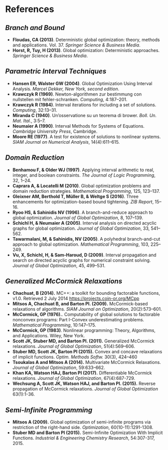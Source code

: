 # References

## *Branch and Bound*

- **Floudas, CA (2013)**. Deterministic global optimization: theory, methods and applications. Vol. 37. *Springer Science & Business Media*.
- **Horst, R, Tuy, H (2013)**. Global optimization: Deterministic approaches. *Springer Science & Business Media*.

## *Parametric Interval Techniques*

- **Hansen ER, Walster GW (2004)**. Global Optimization Using Interval Analysis. *Marcel Dekker, New York, second edition*.
- **Krawczyk R (1969)**. Newton-algorithmen zur bestimmung con nullstellen mit fehler-schranken. *Computing*, 4:187–201.
- **Krawczyk R (1984)**. Interval iterations for including a set of solutions. *Computing*, 32:13–31.
- **Miranda C (1940)**. Un’osservatione su un teorema di brower. *Boll. Un. Mat. Ital.*, 3:5–7.
- **Neumaier A (1990)**. Interval Methods for Systems of Equations. *Cambridge University Press*, Cambridge.
- **Moore RE (1977)**. A test for existence of solutions to nonlinear systems. *SIAM Journal on Numerical Analysis*, 14(4):611–615.

## *Domain Reduction*

- **Benhamou F, & Older WJ (1997)**. Applying interval arithmetic to real, integer, and boolean constraints. *The Journal of Logic Programming*, 32, 1–24.
- **Caprara A, & Locatelli M (2010)**. Global optimization problems and domain reduction strategies. *Mathematical Programming*, 125, 123–137.
- **Gleixner AM, Berthold T, Müller B, & Weltge S (2016)**. Three enhancements for optimization-based bound tightening. *ZIB Report*, 15–16.
- **Ryoo HS, & Sahinidis NV (1996)**. A branch-and-reduce approach to global optimization. *Journal of Global Optimization*, 8, 107–139.
- **Schichl H, & Neumaier A (2005)**. Interval analysis on directed acyclic graphs for global optimization. *Journal of Global Optimization*, 33, 541–562.
- **Tawarmalani, M, & Sahinidis, NV (2005)**. A polyhedral branch-and-cut approach to global optimization. *Mathematical Programming*, 103, 225–249.
- **Vu, X, Schichl, H, & Sam-Haroud, D (2009)**. Interval propagation and search on directed acyclic graphs for numerical constraint solving. *Journal of Global Optimization*, 45, 499–531.

## *Generalized McCormick Relaxations*

- **Chachuat, B (2014).** MC++: a toolkit for bounding factorable functions, v1.0. Retrieved 2 July 2014 https://projects.coin-or.org/MCpp
- **Mitsos A, Chachuat B, and Barton PI. (2009).** McCormick-based relaxations of algorithms. *SIAM Journal on Optimization*, 20(2):573–601.
- **McCormick, GP (1976).**. Computability of global solutions to factorable nonconvex programs: Part I-Convex underestimating problems. *Mathematical Programming*, 10:147–175.
- **McCormick, GP (1983)**. Nonlinear programming: Theory, Algorithms, and Applications. Wiley, New York.
- **Scott JK,  Stuber MD, and Barton PI. (2011).** Generalized McCormick relaxations. *Journal of Global Optimization*, 51(4):569–606.
- **Stuber MD, Scott JK, Barton PI (2015).** Convex and concave relaxations of implicit functions. *Optim. Methods Softw.* 30(3), 424–460
- **Tsoukalas A and Mitsos A (2014).** Multivariate McCormick Relaxations. *Journal of Global Optimization*, 59:633–662.
- **Khan KA, Watson HAJ, Barton PI (2017).** Differentiable McCormick relaxations. *Journal of Global Optimization*, 67(4):687-729.
- **Wechsung A, Scott JK, Watson HAJ, and Barton PI. (2015).** Reverse propagation of McCormick relaxations. *Journal of Global Optimization* 63(1):1-36.

## *Semi-Infinite Programming*

- **Mitsos A (2009).** Global optimization of semi-infinite programs via restriction of the right-hand side. *Optimization*, 60(10-11):1291-1308.
- **Stuber MD and Barton PI (2015).** Semi-Infinite Optimization With Implicit Functions. *Industrial & Engineering Chemistry Research*, 54:307-317, 2015.
